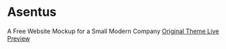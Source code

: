 # Asentus
A Free Website Mockup for a Small Modern Company
[Original Theme Live Preview](https://preview.keenthemes.com/asentus/?_ga=2.55118507.1867303317.1635955227-138956333.1635955227)
